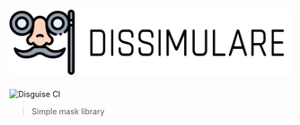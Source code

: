 <h1 align="center">
  <img src="logo.svg" alt="Dissimulate">
</h1>

![Disguise CI](https://github.com/CallMeFabioo/disguise/workflows/Disguise%20CI/badge.svg)

> Simple mask library
